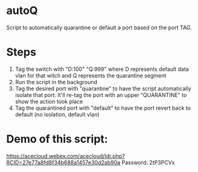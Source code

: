 # autoQ
Script to automatically quarantine or default a port based on the port TAG. 


# Steps

1. Tag the switch with "D:100" "Q:999" where D represents default data vlan for that witch and Q represents the quarantine segment
2. Run the script in the background
3. Tag the desired port with "quarantine" to have the script automatically isolate that port. It'll re-tag the port with an upper "QUARANTINE" to show the action took place
4. Tag the quarantined port with "default" to have the port revert back to default (no isolation, default vlan)


# Demo of this script:
https://acecloud.webex.com/acecloud/ldr.php?RCID=27e77a8fd8f34b688a1457e30d2ab90a
Password: 2tP3PCVx

